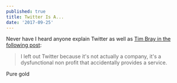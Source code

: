 ```yaml
---
published: true
title: Twitter Is A...
date: '2017-09-25'
---
```


Never have I heard anyone explain Twitter as well as [Tim Bray in the following post][1]:

> I left out Twitter because it's not actually a company, 
it's a dysfunctional non profit that accidentally provides a service.

Pure gold

[1]: https://www.tbray.org/ongoing/When/201x/2017/09/20/Tech-is-Evil
